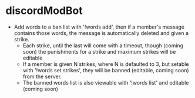 # discordModBot
* Add words to a ban list with '!words add', then if a member's message contains those words, the message is automatically deleted and given a strike.
  * Each strike, until the last will come with a timeout, though (coming soon) the punishments for a strike and maximum strikes will be editable
  * If a member is given N strikes, where N is defaulted to 3, but setable with '!words set strikes', they will be banned (editable, coming soon) from the server.
  * The banned words list is also viewable with '!words list' and editable (coming soon)
